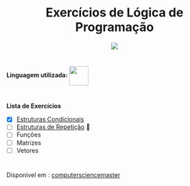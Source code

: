 <h1 align="center"> Exercícios de Lógica de Programação </h1>
<p align="center">
<img src="http://img.shields.io/static/v1?label=STATUS&message=EM%20DESENVOLVIMENTO&color=GREEN&style=for-the-badge"/>
</p>

#

<b>Linguagem utilizada:</b> <img align="center" width =45 heigth =45 src="https://cdn.jsdelivr.net/gh/devicons/devicon/icons/java/java-original-wordmark.svg" />

#

<b>Lista de Exercícios</b>
- [x] <a href="https://github.com/Joice-Simao/Exercicios/tree/main/src/condicional">Estruturas Condicionais</a>
- [ ] <a href="https://github.com/Joice-Simao/Exercicios/tree/main/src/estruturaRepeticao">Estruturas de Repetição</a> :construction:
- [ ] Funções
- [ ] Matrizes
- [ ] Vetores

#

Dísponivel em : 
<a href="https://www.computersciencemaster.com.br/exercicios-de-logica-de-programacao/"> computersciencemaster </a>
